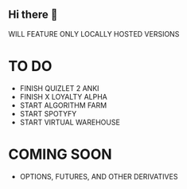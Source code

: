 ## Hi there 👋
WILL FEATURE ONLY LOCALLY HOSTED VERSIONS

# TO DO
- FINISH QUIZLET 2 ANKI
- FINISH X LOYALTY ALPHA
- START ALGORITHM FARM
- START SPOTYFY 
- START VIRTUAL WAREHOUSE

# COMING SOON
- OPTIONS, FUTURES, AND OTHER DERIVATIVES
  
<!--
**CHRISSY-FRANKY/CHRISSY-FRANKY** is a ✨ _special_ ✨ repository because its `README.md` (this file) appears on your GitHub profile.

Here are some ideas to get you started:

- 🔭 I’m currently working on ...
- 🌱 I’m currently learning ...
- 👯 I’m looking to collaborate on ...
- 🤔 I’m looking for help with ...
- 💬 Ask me about ...
- 📫 How to reach me: ...
- 😄 Pronouns: ...
- ⚡ Fun fact: ...
-->
